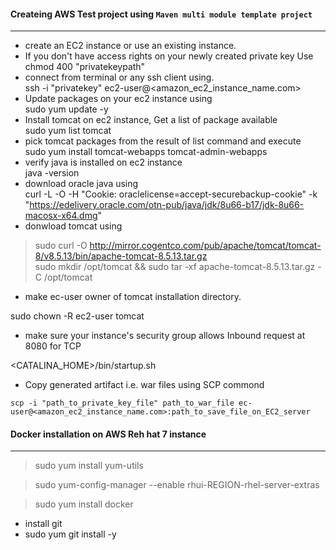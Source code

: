 #### Createing AWS Test project using ```Maven multi module template project``` ####
---

- create an EC2 instance or use an existing instance.
- If you don't have access rights on your newly created private key Use  
   chmod 400 "privatekeypath"
- connect from terminal or any ssh client using.  
   ssh -i "privatekey" ec2-user@\<amazon_ec2_instance_name.com\>
- Update packages on your ec2 instance using  
   sudo yum update -y
- Install tomcat on ec2 instance, Get a list of package available  
   sudo yum list tomcat   
- pick tomcat packages from the result of list command and execute   
   sudo yum install tomcat-webapps tomcat-admin-webapps 
- verify java is installed on ec2 instance  
   java -version  
- download oracle java using  
 curl -L -O -H "Cookie: oraclelicense=accept-securebackup-cookie" -k "https://edelivery.oracle.com/otn-pub/java/jdk/8u66-b17/jdk-8u66-macosx-x64.dmg"
- donwload tomcat using  
 >sudo curl -O http://mirror.cogentco.com/pub/apache/tomcat/tomcat-8/v8.5.13/bin/apache-tomcat-8.5.13.tar.gz  
 >sudo mkdir /opt/tomcat && sudo tar -xf apache-tomcat-8.5.13.tar.gz -C /opt/tomcat

- make ec-user owner of tomcat installation directory.

sudo chown -R ec2-user tomcat

- make sure your instance's security group allows Inbound request at 8080 for TCP

<CATALINA_HOME>/bin/startup.sh

- Copy generated artifact i.e. war files using SCP commond 

```scp -i "path_to_private_key_file" path_to_war_file ec-user@<amazon_ec2_instance_name.com>:path_to_save_file_on_EC2_server```




#### Docker installation on AWS Reh hat 7 instance ####

---
> sudo yum install yum-utils

> sudo yum-config-manager --enable rhui-REGION-rhel-server-extras

> sudo yum install docker

- install git 
 - sudo yum git install -y



